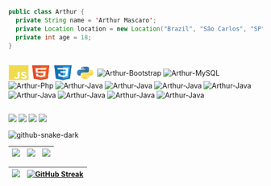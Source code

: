 ```java
public class Arthur {
  private String name = 'Arthur Mascaro';
  private Location location = new Location("Brazil", "São Carlos", "SP");
  private int age = 18;
}
```


<div style="display: inline_block"><br>
  <img align="center" alt="Arthur-JS" height="30" width="40" src="https://raw.githubusercontent.com/devicons/devicon/master/icons/javascript/javascript-plain.svg">
  <img align="center" alt="Arthur-HTML" height="30" width="40" src="https://raw.githubusercontent.com/devicons/devicon/master/icons/html5/html5-original.svg">
  <img align="center" alt="Arthur-CSS" height="30" width="40" src="https://raw.githubusercontent.com/devicons/devicon/master/icons/css3/css3-original.svg">
  <img align="center" alt="Arthur-Python" height="30" width="40" src="https://raw.githubusercontent.com/devicons/devicon/master/icons/python/python-original.svg">
  <img align="center" alt="Arthur-Bootstrap" height="30" width="40" src="https://cdn.jsdelivr.net/gh/devicons/devicon/icons/bootstrap/bootstrap-original.svg" />
  <img align="center" alt="Arthur-MySQL" height="30" width="40" src="https://cdn.jsdelivr.net/gh/devicons/devicon/icons/mysql/mysql-original.svg" />
  <img align="center" alt="Arthur-Php" height="30" width="40" src="https://cdn.jsdelivr.net/gh/devicons/devicon/icons/php/php-original.svg" />
  <img align="center" alt="Arthur-Java" height="30" width="40" src="https://cdn.jsdelivr.net/gh/devicons/devicon/icons/java/java-original.svg" />
  <img align="center" alt="Arthur-Java" height="30" width="40" src="https://cdn.jsdelivr.net/gh/devicons/devicon/icons/csharp/csharp-line.svg" />
  <img align="center" alt="Arthur-Java" height="30" width="40" src="https://cdn.jsdelivr.net/gh/devicons/devicon/icons/angular/angular-original-wordmark.svg" />
  <img align="center" alt="Arthur-Java" height="30" width="40" src="https://cdn.jsdelivr.net/gh/devicons/devicon/icons/oracle/oracle-original.svg" />
  <img align="center" alt="Arthur-Java" height="30" width="40" src="https://cdn.jsdelivr.net/gh/devicons/devicon/icons/spring/spring-original-wordmark.svg" />
  <img align="center" alt="Arthur-Java" height="30" width="40" src="https://cdn.jsdelivr.net/gh/devicons/devicon/icons/typescript/typescript-original.svg" />
  <img align="center" alt="Arthur-Java" height="30" width="40" src="https://cdn.jsdelivr.net/gh/devicons/devicon/icons/postgresql/postgresql-original.svg" />
  <img align="center" alt="Arthur-Java" height="30" width="40" src="https://cdn.jsdelivr.net/gh/devicons/devicon/icons/docker/docker-original.svg" />
</div>
  
  ##
  
<div>

  <a href="https://www.instagram.com/arthur.mascaro/" target="_blank"><img src="https://img.shields.io/badge/-Instagram-%23E4405F?style=for-the-badge&logo=instagram&logoColor=white" target="_blank"></a>
  <a href = "mailto:arthurdeivicentemascaro31@gmail.com"><img src="https://img.shields.io/badge/Gmail-D14836?style=for-the-badge&logo=gmail&logoColor=white" target="_blank"></a>
  <a href="https://www.linkedin.com/in/arthur-mascaro-a9451b184/" target="_blank"><img src="https://img.shields.io/badge/-LinkedIn-%230077B5?style=for-the-badge&logo=linkedin&logoColor=white" target="_blank"></a> 
  <a href="https://t.me/Arthur_Mascaro"><img src="https://img.shields.io/badge/Telegram-2CA5E0?style=for-the-badge&logo=telegram&logoColor=white" target="_blank"></a>
  
  ![github-snake-dark](https://github.com/ArthurMascaro/ArthurMascaro/assets/91162689/b73bf8fe-9c02-4f02-8e28-c1e8c54b5ad1)

  | ![](http://github-profile-summary-cards.vercel.app/api/cards/stats?username=arthurmascaro&theme=radical) | ![](http://github-profile-summary-cards.vercel.app/api/cards/repos-per-language?username=arthurmascaro&hide=Html&theme=radical) | ![](http://github-profile-summary-cards.vercel.app/api/cards/most-commit-language?username=arthurmascaro&theme=radical) |
| :-: | :-: | :-: |

| ![](http://github-profile-summary-cards.vercel.app/api/cards/profile-details?username=arthurmascaro&theme=radical) | [![GitHub Streak](https://streak-stats.demolab.com?user=arthurmascaro&theme=radical&date_format=j%2Fn%5B%2FY%5D&type=png)](https://git.io/streak-stats) |
| :-: | :-: |
  
</div>
  
